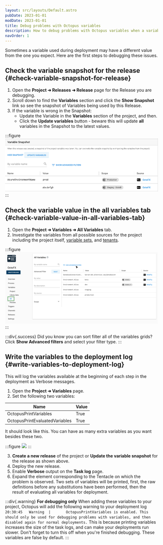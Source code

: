 ```yaml
---
layout: src/layouts/Default.astro
pubDate: 2023-01-01
modDate: 2023-01-01
title: Debug problems with Octopus variables
description: How to debug problems with Octopus variables when a variable used during a deploying is different than the one you expect.
navOrder: 1
---
```


Sometimes a variable used during deployment may have a different value from the one you expect. Here are the first steps to debugging these issues.

## Check the variable snapshot for the release {#check-variable-snapshot-for-release}

1. Open the **Project ➜ Releases ➜ Release** page for the Release you are debugging.
2. Scroll down to find the **Variables** section and click the **Show Snapshot** link so see the snapshot of Variables being used by this Release.
3. If the variable is wrong in the Snapshot:
    * Update the Variable in the **Variables** section of the project, and then.
    * Click the **Update variables** button - beware this will update **all** variables in the Snapshot to the latest values.

:::figure
![](/docs/support/images/3278466.png)
:::

## Check the variable value in the all variables tab {#check-variable-value-in-all-variables-tab}

1. Open the **Project ➜ Variables ➜ All Variables** tab.
2. Investigate the variables from all possible sources for the project including the project itself, [variable sets](/docs/projects/variables/library-variable-sets/), and [tenants](/docs/tenants).

:::figure
![](/docs/support/images/5865680.png)
:::

:::div{.success}
Did you know you can sort filter all of the variables grids? Click **Show Advanced filters** and select your filter type.
:::

## Write the variables to the deployment log {#write-variables-to-deployment-log}

This will log the variables available at the beginning of each step in the deployment as Verbose messages.

1. Open the **Project ➜ Variables** page.
2. Set the following two variables:

| Name | Value |
| --- | --- |
| OctopusPrintVariables | True |
| OctopusPrintEvaluatedVariables | True |

It should look like this. You can have as many extra variables as you want besides these two.

:::figure
![](/docs/support/images/evaluatedvars.png)
:::

3. **Create a new release** of the project or **Update the variable snapshot** for the release as shown above.
4. Deploy the new release.
5. Enable **Verbose** output on the **Task log** page.
6. Expand the element corresponding to the Tentacle on which the problem is observed. Two sets of variables will be printed, first, the raw definitions before any substitutions have been performed, then the result of evaluating all variables for deployment.

:::div{.warning}
**For debugging only**
When adding these variables to your project, Octopus will add the following warning to your deployment log
`20:30:45   Warning  |       OctopusPrintVariables is enabled. This should only be used for debugging problems with variables, and then disabled again for normal deployments.`
This is because printing variables increases the size of the task logs, and can make your deployments run slower. Don't forget to turn this off when you're finished debugging. These variables are false by default.
:::
